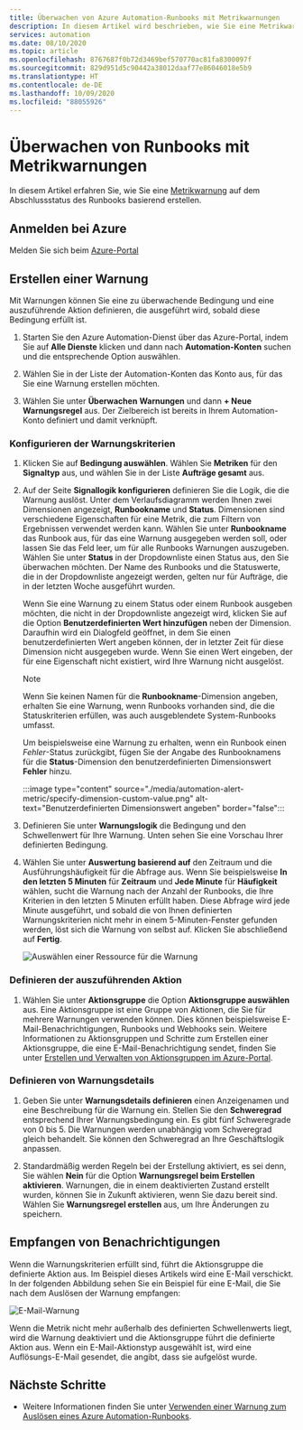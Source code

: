 ```yaml
---
title: Überwachen von Azure Automation-Runbooks mit Metrikwarnungen
description: In diesem Artikel wird beschrieben, wie Sie eine Metrikwarnung auf dem Abschlussstatus des Runbooks basierend einrichten.
services: automation
ms.date: 08/10/2020
ms.topic: article
ms.openlocfilehash: 8767687f0b72d3469bef570770ac81fa8300097f
ms.sourcegitcommit: 829d951d5c90442a38012daaf77e86046018e5b9
ms.translationtype: HT
ms.contentlocale: de-DE
ms.lasthandoff: 10/09/2020
ms.locfileid: "88055926"
---
```

# <a name="monitor-runbooks-with-metric-alerts"></a>Überwachen von Runbooks mit Metrikwarnungen

In diesem Artikel erfahren Sie, wie Sie eine [Metrikwarnung](../azure-monitor/platform/alerts-metric-overview.md) auf dem Abschlussstatus des Runbooks basierend erstellen.

## <a name="sign-in-to-azure"></a>Anmelden bei Azure

Melden Sie sich beim [Azure-Portal](https://portal.azure.com)

## <a name="create-alert"></a>Erstellen einer Warnung

Mit Warnungen können Sie eine zu überwachende Bedingung und eine auszuführende Aktion definieren, die ausgeführt wird, sobald diese Bedingung erfüllt ist.

1. Starten Sie den Azure Automation-Dienst über das Azure-Portal, indem Sie auf **Alle Dienste** klicken und dann nach **Automation-Konten** suchen und die entsprechende Option auswählen.

2. Wählen Sie in der Liste der Automation-Konten das Konto aus, für das Sie eine Warnung erstellen möchten. 

3. Wählen Sie unter **Überwachen** **Warnungen** und dann **+ Neue Warnungsregel** aus. Der Zielbereich ist bereits in Ihrem Automation-Konto definiert und damit verknüpft.

### <a name="configure-alert-criteria"></a>Konfigurieren der Warnungskriterien

1. Klicken Sie auf **Bedingung auswählen**. Wählen Sie **Metriken** für den **Signaltyp** aus, und wählen Sie in der Liste **Aufträge gesamt** aus.

2. Auf der Seite **Signallogik konfigurieren** definieren Sie die Logik, die die Warnung auslöst. Unter dem Verlaufsdiagramm werden Ihnen zwei Dimensionen angezeigt, **Runbookname** und **Status**. Dimensionen sind verschiedene Eigenschaften für eine Metrik, die zum Filtern von Ergebnissen verwendet werden kann. Wählen Sie unter **Runbookname** das Runbook aus, für das eine Warnung ausgegeben werden soll, oder lassen Sie das Feld leer, um für alle Runbooks Warnungen auszugeben. Wählen Sie unter **Status** in der Dropdownliste einen Status aus, den Sie überwachen möchten. Der Name des Runbooks und die Statuswerte, die in der Dropdownliste angezeigt werden, gelten nur für Aufträge, die in der letzten Woche ausgeführt wurden.

   Wenn Sie eine Warnung zu einem Status oder einem Runbook ausgeben möchten, die nicht in der Dropdownliste angezeigt wird, klicken Sie auf die Option **Benutzerdefinierten Wert hinzufügen** neben der Dimension. Daraufhin wird ein Dialogfeld geöffnet, in dem Sie einen benutzerdefinierten Wert angeben können, der in letzter Zeit für diese Dimension nicht ausgegeben wurde. Wenn Sie einen Wert eingeben, der für eine Eigenschaft nicht existiert, wird Ihre Warnung nicht ausgelöst.

   > [!NOTE]
   > Wenn Sie keinen Namen für die **Runbookname**-Dimension angeben, erhalten Sie eine Warnung, wenn Runbooks vorhanden sind, die die Statuskriterien erfüllen, was auch ausgeblendete System-Runbooks umfasst.

    Um beispielsweise eine Warnung zu erhalten, wenn ein Runbook einen _Fehler_-Status zurückgibt, fügen Sie der Angabe des Runbooknamens für die **Status**-Dimension den benutzerdefinierten Dimensionswert **Fehler** hinzu.

    :::image type="content" source="./media/automation-alert-metric/specify-dimension-custom-value.png" alt-text="Benutzerdefinierten Dimensionswert angeben" border="false":::

3. Definieren Sie unter **Warnungslogik** die Bedingung und den Schwellenwert für Ihre Warnung. Unten sehen Sie eine Vorschau Ihrer definierten Bedingung.

4. Wählen Sie unter **Auswertung basierend auf** den Zeitraum und die Ausführungshäufigkeit für die Abfrage aus. Wenn Sie beispielsweise **In den letzten 5 Minuten** für **Zeitraum** und **Jede Minute** für **Häufigkeit** wählen, sucht die Warnung nach der Anzahl der Runbooks, die Ihre Kriterien in den letzten 5 Minuten erfüllt haben. Diese Abfrage wird jede Minute ausgeführt, und sobald die von Ihnen definierten Warnungskriterien nicht mehr in einem 5-Minuten-Fenster gefunden werden, löst sich die Warnung von selbst auf. Klicken Sie abschließend auf **Fertig**.

   ![Auswählen einer Ressource für die Warnung](./media/automation-alert-activity-log/configure-signal-logic.png)

### <a name="define-the-action-to-take"></a>Definieren der auszuführenden Aktion

1. Wählen Sie unter **Aktionsgruppe** die Option **Aktionsgruppe auswählen** aus. Eine Aktionsgruppe ist eine Gruppe von Aktionen, die Sie für mehrere Warnungen verwenden können. Dies können beispielsweise E-Mail-Benachrichtigungen, Runbooks und Webhooks sein. Weitere Informationen zu Aktionsgruppen und Schritte zum Erstellen einer Aktionsgruppe, die eine E-Mail-Benachrichtigung sendet, finden Sie unter [Erstellen und Verwalten von Aktionsgruppen im Azure-Portal](../azure-monitor/platform/action-groups.md).

### <a name="define-alert-details"></a>Definieren von Warnungsdetails

1. Geben Sie unter **Warnungsdetails definieren** einen Anzeigenamen und eine Beschreibung für die Warnung ein. Stellen Sie den **Schweregrad** entsprechend Ihrer Warnungsbedingung ein. Es gibt fünf Schweregrade von 0 bis 5. Die Warnungen werden unabhängig vom Schweregrad gleich behandelt. Sie können den Schweregrad an Ihre Geschäftslogik anpassen.

1. Standardmäßig werden Regeln bei der Erstellung aktiviert, es sei denn, Sie wählen **Nein** für die Option **Warnungsregel beim Erstellen aktivieren**. Warnungen, die in einem deaktivierten Zustand erstellt wurden, können Sie in Zukunft aktivieren, wenn Sie dazu bereit sind. Wählen Sie **Warnungsregel erstellen** aus, um Ihre Änderungen zu speichern.

## <a name="receive-notification"></a>Empfangen von Benachrichtigungen

Wenn die Warnungskriterien erfüllt sind, führt die Aktionsgruppe die definierte Aktion aus. Im Beispiel dieses Artikels wird eine E-Mail verschickt. In der folgenden Abbildung sehen Sie ein Beispiel für eine E-Mail, die Sie nach dem Auslösen der Warnung empfangen:

![E-Mail-Warnung](./media/automation-alert-activity-log/alert-email.png)

Wenn die Metrik nicht mehr außerhalb des definierten Schwellenwerts liegt, wird die Warnung deaktiviert und die Aktionsgruppe führt die definierte Aktion aus. Wenn ein E-Mail-Aktionstyp ausgewählt ist, wird eine Auflösungs-E-Mail gesendet, die angibt, dass sie aufgelöst wurde.

## <a name="next-steps"></a>Nächste Schritte

* Weitere Informationen finden Sie unter [Verwenden einer Warnung zum Auslösen eines Azure Automation-Runbooks](automation-create-alert-triggered-runbook.md).

